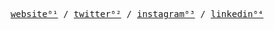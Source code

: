 <p align="center">
  <samp>
    <a target="_blank" href="https://bence.codes">website⁰¹</a> /
    <a target="_blank" href="https://twitter.com/bencetxt">twitter⁰²</a> /
    <a target="_blank" href="https://instagram.com/bence.jpeg">instagram⁰³</a> /
    <a target="_blank" href="https://www.linkedin.com/in/bencepdf/">linkedin⁰⁴</a>
  </samp>
</p>
